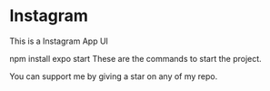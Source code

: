 # Instagram
This is a Instagram App UI 

npm install 
expo start
These are the commands to start the project.

You can support me by giving a star on any of my repo.
